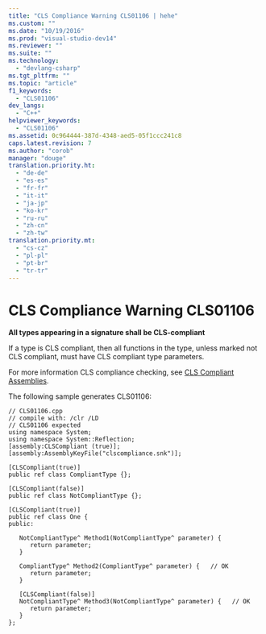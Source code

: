 ```yaml
---
title: "CLS Compliance Warning CLS01106 | hehe"
ms.custom: ""
ms.date: "10/19/2016"
ms.prod: "visual-studio-dev14"
ms.reviewer: ""
ms.suite: ""
ms.technology: 
  - "devlang-csharp"
ms.tgt_pltfrm: ""
ms.topic: "article"
f1_keywords: 
  - "CLS01106"
dev_langs: 
  - "C++"
helpviewer_keywords: 
  - "CLS01106"
ms.assetid: 0c964444-387d-4348-aed5-05f1ccc241c8
caps.latest.revision: 7
ms.author: "corob"
manager: "douge"
translation.priority.ht: 
  - "de-de"
  - "es-es"
  - "fr-fr"
  - "it-it"
  - "ja-jp"
  - "ko-kr"
  - "ru-ru"
  - "zh-cn"
  - "zh-tw"
translation.priority.mt: 
  - "cs-cz"
  - "pl-pl"
  - "pt-br"
  - "tr-tr"
---
```

# CLS Compliance Warning CLS01106
**All types appearing in a signature shall be CLS-compliant**  
  
 If a type is CLS compliant, then all functions in the type, unless marked not CLS compliant, must have CLS compliant type parameters.  
  
 For more information CLS compliance checking, see [CLS Compliant Assemblies](http://msdn.microsoft.com/en-us/3320b57e-ea55-4697-a17d-f509a36a3c93).  
  
 The following sample generates CLS01106:  
  
```  
// CLS01106.cpp  
// compile with: /clr /LD  
// CLS01106 expected  
using namespace System;  
using namespace System::Reflection;  
[assembly:CLSCompliant (true)];  
[assembly:AssemblyKeyFile("clscompliance.snk")];  
  
[CLSCompliant(true)]  
public ref class CompliantType {};  
  
[CLSCompliant(false)]  
public ref class NotCompliantType {};  
  
[CLSCompliant(true)]  
public ref class One {  
public:  
  
   NotCompliantType^ Method1(NotCompliantType^ parameter) {  
      return parameter;  
   }  
  
   CompliantType^ Method2(CompliantType^ parameter) {   // OK  
      return parameter;  
   }  
  
   [CLSCompliant(false)]  
   NotCompliantType^ Method3(NotCompliantType^ parameter) {   // OK  
      return parameter;  
   }  
};  
```
